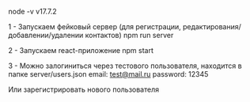 node -v
v17.7.2

1 - Запускаем фейковый сервер (для регистрации, редактирования/добавлении/удалении контактов)
npm run server

2 - Запускаем react-приложение
npm start

3 - Можно залогиниться через тестового пользователя, находится в папке server/users.json
email: test@mail.ru
password: 12345

Или зарегистрировать нового пользователя

